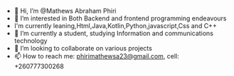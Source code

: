 - 👋 Hi, I’m @Mathews Abraham Phiri 
- 👀 I’m interested in Both Backend and frontend programming endeavours
- I'm currently leaning,Html,Java,Kotlin,Python,javascript,Css and C++
- 🌱 I’m currently a student, studying Information and communications technology 
- 💞️ I’m looking to collaborate on various projects 
- 📫 How to reach me: phirimathewsa23@gmail.com, cell: +260777300268

<!---
Matturbanhero/Matturbanhero is a ✨ special ✨ repository because its `README.md` (this file) appears on your GitHub profile.
You can click the Preview link to take a look at your changes.
--->
